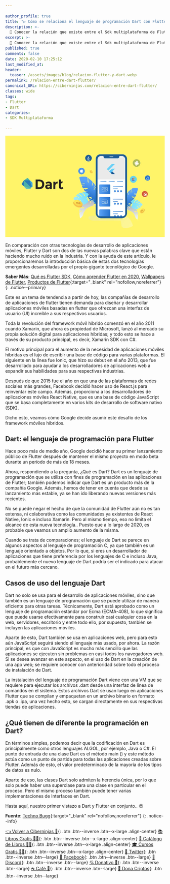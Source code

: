 ```yaml
---

author_profile: true
title: "▷ Cómo se relaciona el lenguaje de programación Dart con Flutter"
description: >-
  🚀 Conocer la relación que existe entre el Sdk multiplataforma de Flutter y el lenguaje de programación creado por Google, Dart
excerpt: >-
  🚀 Conocer la relación que existe entre el Sdk multiplataforma de Flutter y el lenguaje de programación creado por Google, Dart
published: true
comments: false
date: 2020-02-10 17:25:12
last_modified_at: 
header:
  teaser: /assets/images/blog/relacion-flutter-y-dart.webp
permalink: /relacion-entre-dart-flutter/
canonical_URL: https://ciberninjas.com/relacion-entre-dart-flutter/
classes: wide
tags:
- Flutter
- Dart
categories:
- SDK Multiplataforma

---
```


![Cómo se relaciona el lenguaje de programación Dart respecto a el SDK multiplataforma Flutter](/assets/images/blog/relacion-flutter-y-dart.webp "Cómo se relaciona el lenguaje de programación Dart respecto a el SDK multiplataforma Flutter")

En comparación con otras tecnologías de desarrollo de aplicaciones móviles, Flutter y Dart son dos de las nuevas palabras clave que están haciendo mucho ruido en la industria. Y con la ayuda de este artículo, le proporcionaremos la introducción básica de estas dos tecnologías emergentes desarrolladas por el propio gigante tecnológico de Google.

**Saber Más**: [Qué es Flutter SDK](/que-es-flutter-y-por-que-debes-aprenderlo/), [Cómo aprender Flutter en 2020](/como-aprender-flutter/), [Wallpapers de Flutter](/wallpaper-flutter/), [Productos de Flutter](https://ciberninjas.redbubble.com){:target="_blank" rel="nofollow,noreferrer"}
{: .notice--primary}

Este es un tema de tendencia a partir de hoy, las compañías de desarrollo de aplicaciones de flutter tienen demanda para diseñar y desarrollar aplicaciones móviles basadas en flutter que ofrezcan una interfaz de usuario (UI) increíble a sus respectivos usuarios.

Toda la revolución del framework móvil híbrido comenzó en el año 2011 cuando Xamarin, que ahora es propiedad de Microsoft, lanzó al mercado su propia solución digital para aplicaciones híbridas; y todo esto se hace a través de su producto principal, es decir, Xamarin SDK con C#.

El motivo principal para el aumento de la necesidad de aplicaciones móviles híbridas es el lujo de escribir una base de código para varias plataformas. El siguiente en la línea fue Ionic, que hizo su debut en el año 2013, que fue desarrollado para ayudar a los desarrolladores de aplicaciones web a expandir sus habilidades para sus respectivas industrias.

Después de que 2015 fue el año en que una de las plataformas de redes sociales más grandes, Facebook decidió hacer uso de React.js para reinventar este campo. Además, proporciona a los desarrolladores de aplicaciones móviles React Native, que es una base de código JavaScript que se basa completamente en varios kits de desarrollo de software nativo (SDK).

Dicho esto, veamos cómo Google decide asumir este desafío de los framework móviles híbridos.

## Dart: el lenguaje de programación para Flutter

Hace poco más de medio año, Google decidió hacer su primer lanzamiento público de Flutter después de mantener el mismo proyecto en modo beta durante un período de más de 18 meses.

Ahora, respondiendo a la pregunta, ¿Qué es Dart? Dart es un lenguaje de programación que se utiliza con fines de programación en las aplicaciones de Flutter; también podemos indicar que Dart es un producto más de la compañía Google. Además, hemos de tener en cuenta que desde su lanzamiento más estable, ya se han ido liberando nuevas versiones más recientes.

No se puede negar el hecho de que la comunidad de Flutter aún no es tan extensa, ni colaborativa como las comunidades ya existentes de React Native, Ionic e incluso Xamarin. Pero al mismo tiempo, eso no limita el alcance de esta nueva tecnología.. Puesto que a lo largo de 2020, es probable que veamos un amplio aumento de la misma.

Cuando se trata de comparaciones; el lenguaje de Dart se parece en algunos aspectos al lenguaje de programación C, ya que también es un lenguaje orientado a objetos. Por lo que, si eres un desarrollador de aplicaciones que tiene preferencia por los lenguajes de C e incluso Java, probablemente el nuevo lenguaje de Dart podría ser el indicado para atacar en el futuro más cercano.

## Casos de uso del lenguaje Dart

Dart no solo se usa para el desarrollo de aplicaciones móviles, sino que también es un lenguaje de programación que se puede utilizar de manera eficiente para otras tareas. Técnicamente, Dart está aprobado como un lenguaje de programación estándar por Ecma (ECMA-408), lo que significa que puede usarse efectivamente para construir casi cualquier cosa en la web, servidores, escritorio y entre todo ello, por supuesto, también se incluyen las aplicaciones móviles.

Aparte de esto, Dart también se usa en aplicaciones web, pero para esto aún JavaScript seguirá siendo el lenguaje más usado, por ahora. La razón principal, es que con JavaScript es mucho más sencillo que las aplicaciones se ejecuten sin problemas en casi todos los navegadores web. Si se desea avanzar en este aspecto, en el uso de Dart en la creación de una app web; se requiere conocer con anterioridad sobre todo el proceso de instalación de Dart.

La instalación del lenguaje de programación Dart viene con una VM que se requiere para ejecutar los archivos .dart desde una interfaz de línea de comandos en el sistema. Estos archivos Dart se usan luego en aplicaciones Flutter que se compilan y empaquetan en un archivo binario en formato .apk o .ipa, una vez hecho esto, se cargan directamente en sus respectivas tiendas de aplicaciones.

## ¿Qué tienen de diferente la programación en Dart?

En términos simples, podemos decir que la codificación en Dart es principalmente como otros lenguajes ALGOL, por ejemplo, Java o C#. El punto de entrada de una clase Dart es el método main () y este método actúa como un punto de partida para todas las aplicaciones creadas sobre Flutter. Además de esto, el valor predeterminado de la mayoría de los tipos de datos es nulo.

Aparte de eso, las clases Dart solo admiten la herencia única, por lo que solo puede haber una superclase para una clase en particular en el proceso. Pero el mismo proceso también puede tener varias implementaciones de Interfaces en Dart.

Hasta aquí, nuestro primer vistazo a Dart y Flutter en conjunto.. 😉

**Fuente**\: [Techno Bugg](https://www.technobugg.com/how-dart-language-is-related-to-flutter/){:target="_blank" rel="nofollow,noreferrer"}
{: .notice--info}

[👈 Volver a Ciberninjas 🏡](/){: .btn .btn--inverse .btn--x-large .align-center}
[📚 Libros Gratis 🕵️‍♂️](/biblioteca-de-programacion-y-tecnologia/#page-title){: .btn .btn--inverse .btn--x-large .align-center}
[🛒 Catálogo de Libros 👨‍💻](/libros/#page-title){: .btn .btn--inverse .btn--x-large .align-center}
[🎓 Cursos Gratis 👨‍🏫](/cursos-tecnologia/#page-title){: .btn .btn--inverse .btn--x-large .align-center}
[🐤 Twitter](https://kutt.it/ciberninjast){: .btn .btn--inverse .btn--large} [📘 Facebook](https://kutt.it/cibercursos){: .btn .btn--inverse .btn--large} [💭 Discord](https://kutt.it/ciberninjas_discord){: .btn .btn--inverse .btn--large} [💘 Donativo 🥰](https://kutt.it/donativo){: .btn .btn--inverse .btn--large} [☕ Café 👏](https://kutt.it/Cafe){: .btn .btn--inverse .btn--large} [🎁 Dona Criptos](https://kutt.it/ciberninjas_discord){: .btn .btn--inverse .btn--large}